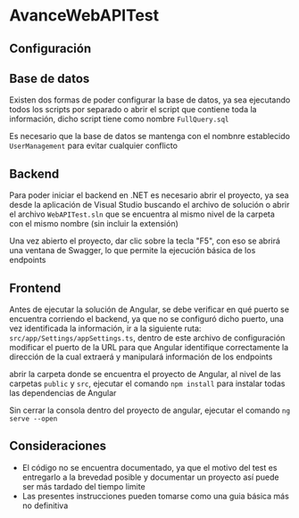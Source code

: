 # AvanceWebAPITest

## Configuración

## Base de datos

Existen dos formas de poder configurar la base de datos, ya sea ejecutando todos los scripts por separado o abrir el script que contiene toda la información, dicho script tiene como nombre `FullQuery.sql`

Es necesario que la base de datos se mantenga con el nombnre establecido `UserManagement` para evitar cualquier conflicto

## Backend

Para poder iniciar el backend en .NET es necesario abrir el proyecto, ya sea desde la aplicación de Visual Studio buscando el archivo de solución o abrir el archivo `WebAPITest.sln` que se encuentra al mismo nivel de la carpeta con el mismo nombre (sin incluir la extensión)

Una vez abierto el proyecto, dar clic sobre la tecla "F5", con eso se abrirá una ventana de Swagger, lo que permite la ejecución básica de los endpoints

## Frontend

Antes de ejecutar la solución de Angular, se debe verificar en qué puerto se encuentra corriendo el backend, ya que no se configuró dicho puerto, una vez identificada la información, ir a la siguiente ruta: `src/app/Settings/appSettings.ts`, dentro de este archivo de configuración modificar el puerto de la URL para que Angular identifique correctamente la dirección de la cual extraerá y manipulará información de los endpoints

abrir la carpeta donde se encuentra el proyecto de Angular, al nivel de las carpetas `public` y `src`, ejecutar el comando `npm install` para instalar todas las dependencias de Angular

Sin cerrar la consola dentro del proyecto de angular, ejecutar el comando `ng serve --open`


## Consideraciones

- El código no se encuentra documentado, ya que el motivo del test es entregarlo a la brevedad posible y documentar un proyecto así puede ser más tardado del tiempo limite
- Las presentes instrucciones pueden tomarse como una guia básica más no definitiva

